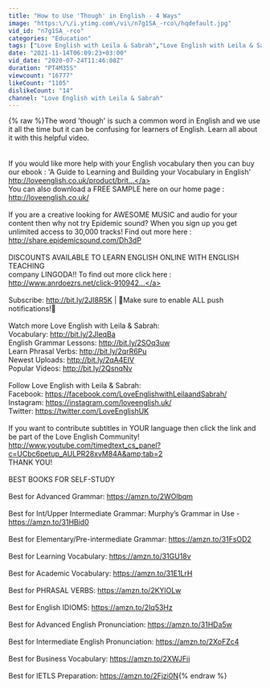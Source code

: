```yaml
---
title: "How to Use 'Though' in English - 4 Ways"
image: "https:\/\/i.ytimg.com\/vi\/n7g1SA_-rco\/hqdefault.jpg"
vid_id: "n7g1SA_-rco"
categories: "Education"
tags: ["Love English with Leila & Sabrah","Love English with Leila & Sabrah YouTube","YouTube Love English with Leila & Sabrah"]
date: "2021-11-14T06:09:23+03:00"
vid_date: "2020-07-24T11:46:08Z"
duration: "PT4M35S"
viewcount: "16777"
likeCount: "1105"
dislikeCount: "14"
channel: "Love English with Leila & Sabrah"
---
```

{% raw %}The word 'though' is such a common word in English and we  use it all the time but it can be confusing for learners of English. Learn all about it with this helpful video. <br /><br /><br />If you would like more help with your English vocabulary then you can buy our ebook : 'A Guide to Learning and Building your Vocabulary in English' <br /><a rel="nofollow" target="blank" href="http://loveenglish.co.uk/product/brit...">http://loveenglish.co.uk/product/brit...</a><br />You can also download a FREE SAMPLE here on our home page : <a rel="nofollow" target="blank" href="http://loveenglish.co.uk/">http://loveenglish.co.uk/</a><br /><br />If you are a creative looking for AWESOME MUSIC and audio for your content then why not try Epidemic sound? When you sign up you get unlimited access to 30,000 tracks! Find out more here : <a rel="nofollow" target="blank" href="http://share.epidemicsound.com/Dh3dP">http://share.epidemicsound.com/Dh3dP</a> <br /><br />DISCOUNTS AVAILABLE TO LEARN ENGLISH ONLINE WITH ENGLISH TEACHING <br />company LINGODA!! To find out more click here : <br /><a rel="nofollow" target="blank" href="http://www.anrdoezrs.net/click-910942...">http://www.anrdoezrs.net/click-910942...</a><br /><br />Subscribe: <a rel="nofollow" target="blank" href="http://bit.ly/2JI8R5K">http://bit.ly/2JI8R5K</a> | 🔔Make sure to enable ALL push notifications!🔔<br /><br />Watch more Love English with Leila &amp; Sabrah:<br />Vocabulary: <a rel="nofollow" target="blank" href="http://bit.ly/2JIeqBa">http://bit.ly/2JIeqBa</a><br />English Grammar Lessons: <a rel="nofollow" target="blank" href="http://bit.ly/2SOq3uw">http://bit.ly/2SOq3uw</a><br />Learn Phrasal Verbs: <a rel="nofollow" target="blank" href="http://bit.ly/2qrR6Pu">http://bit.ly/2qrR6Pu</a><br />Newest Uploads: <a rel="nofollow" target="blank" href="http://bit.ly/2qA4EIV">http://bit.ly/2qA4EIV</a><br />Popular Videos: <a rel="nofollow" target="blank" href="http://bit.ly/2QsnqNv">http://bit.ly/2QsnqNv</a><br /><br />Follow Love English with Leila &amp; Sabrah:<br />Facebook: <a rel="nofollow" target="blank" href="https://facebook.com/LoveEnglishwithLeilaandSabrah/">https://facebook.com/LoveEnglishwithLeilaandSabrah/</a><br />Instagram: <a rel="nofollow" target="blank" href="https://instagram.com/loveenglish.uk/">https://instagram.com/loveenglish.uk/</a><br />Twitter: <a rel="nofollow" target="blank" href="https://twitter.com/LoveEnglishUK">https://twitter.com/LoveEnglishUK</a><br /><br />If you want to contribute subtitles in YOUR language then click the link and be part of the Love English Community! <br /><a rel="nofollow" target="blank" href="http://www.youtube.com/timedtext_cs_panel?c=UCbc6petup_AULPR28xvM84A&amp;tab=2">http://www.youtube.com/timedtext_cs_panel?c=UCbc6petup_AULPR28xvM84A&amp;tab=2</a><br />THANK YOU! <br /><br />BEST BOOKS FOR SELF-STUDY <br /><br />Best for Advanced Grammar: <a rel="nofollow" target="blank" href="https://amzn.to/2WOlbqm">https://amzn.to/2WOlbqm</a><br /><br />Best for Int/Upper Intermediate Grammar: Murphy’s Grammar in Use -  <a rel="nofollow" target="blank" href="https://amzn.to/31HBid0">https://amzn.to/31HBid0</a><br /><br />Best for Elementary/Pre-intermediate Grammar: <a rel="nofollow" target="blank" href="https://amzn.to/31FsOD2">https://amzn.to/31FsOD2</a><br /><br />Best for Learning Vocabulary:  <a rel="nofollow" target="blank" href="https://amzn.to/31GU18v">https://amzn.to/31GU18v</a><br /><br />Best for Academic Vocabulary:  <a rel="nofollow" target="blank" href="https://amzn.to/31E1LrH">https://amzn.to/31E1LrH</a><br /><br />Best for PHRASAL VERBS: <a rel="nofollow" target="blank" href="https://amzn.to/2KYlOLw">https://amzn.to/2KYlOLw</a><br /><br />Best for English IDIOMS: <a rel="nofollow" target="blank" href="https://amzn.to/2Iq53Hz">https://amzn.to/2Iq53Hz</a><br /><br />Best for Advanced English Pronunciation: <a rel="nofollow" target="blank" href="https://amzn.to/31HDa5w">https://amzn.to/31HDa5w</a><br /><br />Best for Intermediate English Pronunciation: <a rel="nofollow" target="blank" href="https://amzn.to/2XoFZc4">https://amzn.to/2XoFZc4</a><br /><br />Best for Business Vocabulary: <a rel="nofollow" target="blank" href="https://amzn.to/2XWJFii">https://amzn.to/2XWJFii</a><br /><br />Best for IETLS Preparation: <a rel="nofollow" target="blank" href="https://amzn.to/2Fjzi0N">https://amzn.to/2Fjzi0N</a>{% endraw %}
